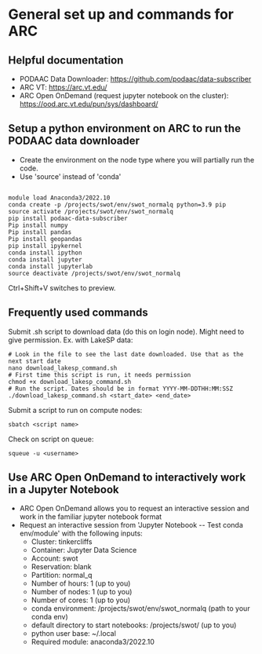 # General set up and commands for ARC

## Helpful documentation

- PODAAC Data Downloader: https://github.com/podaac/data-subscriber
- ARC VT: https://arc.vt.edu/
- ARC Open OnDemand (request jupyter notebook on the cluster): https://ood.arc.vt.edu/pun/sys/dashboard/

## Setup a python environment on ARC to run the PODAAC data downloader

- Create the environment on the node type where you will partially run the code.
- Use 'source' instead of 'conda'

```

module load Anaconda3/2022.10
conda create -p /projects/swot/env/swot_normalq python=3.9 pip
source activate /projects/swot/env/swot_normalq
pip install podaac-data-subscriber
Pip install numpy
Pip install pandas
Pip install geopandas
pip install ipykernel
conda install ipython
conda install jupyter
conda install jupyterlab
source deactivate /projects/swot/env/swot_normalq

```

Ctrl+Shift+V switches to preview.

## Frequently used commands 
Submit .sh script to download data (do this on login node). Might need to give permission. Ex. with LakeSP data:
```
# Look in the file to see the last date downloaded. Use that as the next start date 
nano download_lakesp_command.sh 
# First time this script is run, it needs permission
chmod +x download_lakesp_command.sh
# Run the script. Dates should be in format YYYY-MM-DDTHH:MM:SSZ
./download_lakesp_command.sh <start_date> <end_date>
```

Submit a script to run on compute nodes:
```
sbatch <script name> 
```

Check on script on queue:
```
squeue -u <username>
```

## Use ARC Open OnDemand to interactively work in a Jupyter Notebook

- ARC Open OnDemand allows you to request an interactive session and work in the familiar jupyter notebook format
- Request an interactive session from 'Jupyter Notebook -- Test conda env/module' with the following inputs:
    - Cluster: tinkercliffs
    - Container: Jupyter Data Science
    - Account: swot
    - Reservation: blank
    - Partition: normal_q
    - Number of hours: 1 (up to you)
    - Number of nodes: 1 (up to you)
    - Number of cores: 1 (up to you)
    - conda environment: /projects/swot/env/swot_normalq (path to your conda env)
    - default directory to start notebooks: /projects/swot/ (up to you)
    - python user base: ~/.local
    - Required module: anaconda3/2022.10
